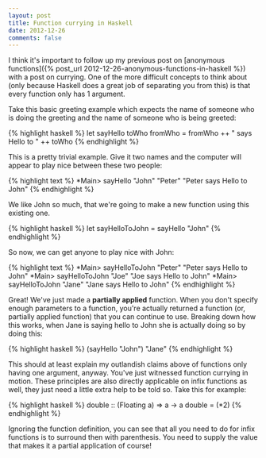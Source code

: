 ```yaml
---
layout: post
title: Function currying in Haskell
date: 2012-12-26
comments: false
---
```


I think it's important to follow up my previous post on [anonymous functions]({% post_url 2012-12-26-anonymous-functions-in-haskell %}) with a post on currying. One of the more difficult concepts to think about (only because Haskell does a great job of separating you from this) is that every function only has 1 argument.

Take this basic greeting example which expects the name of someone who is doing the greeting and the name of someone who is being greeted:

{% highlight haskell %}
let sayHello toWho fromWho = fromWho ++ " says Hello to " ++ toWho
{% endhighlight %}

This is a pretty trivial example. Give it two names and the computer will appear to play nice between these two people:

{% highlight text %}
*Main> sayHello "John" "Peter"
"Peter says Hello to John"
{% endhighlight %}

We like John so much, that we're going to make a new function using this existing one.

{% highlight haskell %}
let sayHelloToJohn = sayHello "John"
{% endhighlight %}

So now, we can get anyone to play nice with John:

{% highlight text %}
*Main> sayHelloToJohn "Peter"
"Peter says Hello to John"
*Main> sayHelloToJohn "Joe"
"Joe says Hello to John"
*Main> sayHelloToJohn "Jane"
"Jane says Hello to John"
{% endhighlight %}

Great! We've just made a <strong>partially applied</strong> function. When you don't specify enough parameters to a function, you're actually returned a function (or, partially applied function) that you can continue to use. Breaking down how this works, when Jane is saying hello to John she is actually doing so by doing this:

{% highlight haskell %}
(sayHello "John") "Jane"
{% endhighlight %}

This should at least explain my outlandish claims above of functions only having one argument, anyway. You've just witnessed function currying in motion. These principles are also directly applicable on infix functions as well, they just need a little extra help to be told so. Take this for example:

{% highlight haskell %}
double :: (Floating a) => a -> a
double = (*2)
{% endhighlight %}

Ignoring the function definition, you can see that all you need to do for infix functions is to surround then with parenthesis. You need to supply the value that makes it a partial application of course!